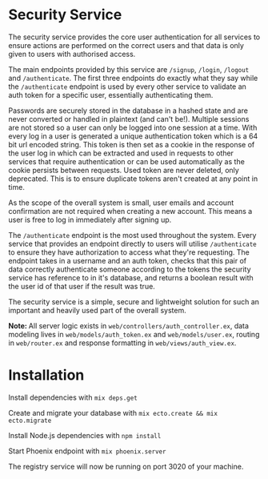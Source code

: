 # Security Service

The security service provides the core user authentication for all services to ensure actions are performed on the correct users and that data is only given to users with authorised access.

The main endpoints provided by this service are `/signup`, `/login`, `/logout` and `/authenticate`. The first three endpoints do exactly what they say while the `/authenticate` endpoint is used by every other service to validate an auth token for a specific user, essentially authenticating them.

Passwords are securely stored in the database in a hashed state and are never converted or handled in plaintext (and can't be!). Multiple sessions are not stored so a user can only be logged into one session at a time. With every log in a user is generated a unique authentication token which is a 64 bit url encoded string. This token is then set as a cookie in the response of the user log in which can be extracted and used in requests to other services that require authentication or can be used automatically as the cookie persists between requests. Used token are never deleted, only deprecated. This is to ensure duplicate tokens aren't created at any point in time.

As the scope of the overall system is small, user emails and account confirmation are not required when creating a new account. This means a user is free to log in immediately after signing up.

The `/authenticate` endpoint is the most used throughout the system. Every service that provides an endpoint directly to users will utilise `/authenticate` to ensure they have authorization to access what they're requesting. The endpoint takes in a username and an auth token, checks that this pair of data correctly authenticate someone according to the tokens the security service has reference to in it's database, and returns a boolean result with the user id of that user if the result was true.

The security service is a simple, secure and lightweight solution for such an important and heavily used part of the overall system.

<b>Note: </b>All server logic exists in `web/controllers/auth_controller.ex`, data modeling lives in `web/models/auth_token.ex` and `web/models/user.ex`, routing in `web/router.ex` and response formatting in `web/views/auth_view.ex`.

# Installation
Install dependencies with `mix deps.get`

Create and migrate your database with `mix ecto.create && mix ecto.migrate`
 
Install Node.js dependencies with `npm install`

Start Phoenix endpoint with `mix phoenix.server`

The registry service will now be running on port 3020 of your machine.
